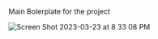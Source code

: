 Main Bolerplate for the project 

![Screen Shot 2023-03-23 at 8 33 08 PM](https://user-images.githubusercontent.com/12284596/227409686-b524fc6d-b3b8-4538-873f-db4560b43697.png)
